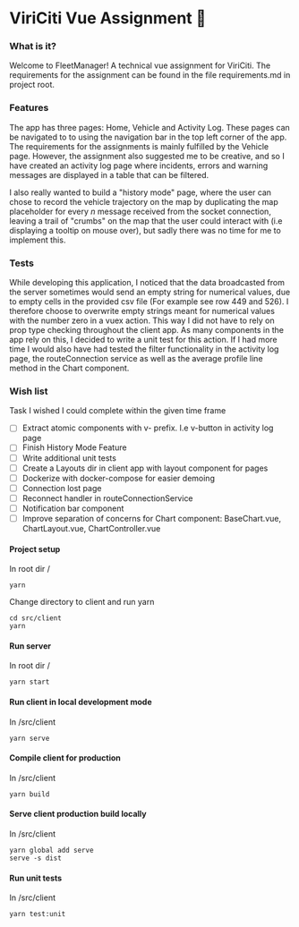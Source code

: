 # ViriCiti Vue Assignment 🚌

### What is it?

Welcome to FleetManager! A technical vue assignment for ViriCiti. The requirements for the assignment can be found in the file requirements.md in project root.

### Features

The app has three pages: Home, Vehicle and Activity Log. These pages can be navigated to to using the navigation bar in the top left corner of the app. The requirements for the assignments is mainly fulfilled by the Vehicle page. However, the assignment also suggested me to be creative, and so I have created an activity log page where incidents, errors and warning messages are displayed in a table that can be filtered.

I also really wanted to build a "history mode" page, where the user can chose to record the vehicle trajectory on the map by duplicating the map placeholder for every _n_ message received from the socket connection, leaving a trail of "crumbs" on the map that the user could interact with (i.e displaying a tooltip on mouse over), but sadly there was no time for me to implement this.

### Tests

While developing this application, I noticed that the data broadcasted from the server sometimes would send an empty string for numerical values, due to empty cells in the provided csv file (For example see row 449 and 526). I therefore choose to overwrite empty strings meant for numerical values with the number zero in a vuex action. This way I did not have to rely on prop type checking throughout the client app. As many components in the app rely on this, I decided to write a unit test for this action. If I had more time I would also have had tested the filter functionality in the activity log page, the routeConnection service as well as the average profile line method in the Chart component.

### Wish list

Task I wished I could complete within the given time frame

- [ ] Extract atomic components with v- prefix. I.e v-button in activity log page
- [ ] Finish History Mode Feature
- [ ] Write additional unit tests
- [ ] Create a Layouts dir in client app with layout component for pages
- [ ] Dockerize with docker-compose for easier demoing
- [ ] Connection lost page
- [ ] Reconnect handler in routeConnectionService
- [ ] Notification bar component
- [ ] Improve separation of concerns for Chart component: BaseChart.vue, ChartLayout.vue, ChartController.vue

#### Project setup

In root dir /

```
yarn
```

Change directory to client and run yarn

```
cd src/client
yarn
```

#### Run server

In root dir /

```
yarn start
```

#### Run client in local development mode

In /src/client

```
yarn serve
```

#### Compile client for production

In /src/client

```
yarn build
```

#### Serve client production build locally

In /src/client

```
yarn global add serve
serve -s dist
```

#### Run unit tests

In /src/client

```
yarn test:unit
```
